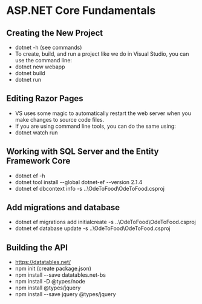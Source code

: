 # ASP.NET Core Fundamentals

## Creating the New Project
* dotnet -h (see commands)
* To create, build, and run a project like we do in Visual Studio, you can use the command line:
* dotnet new webapp
* dotnet build
* dotnet run

## Editing Razor Pages
* VS uses some magic to automatically restart the web server when you make changes to source code files. 
* If you are using command line tools, you can do the same using:
* dotnet watch run

## Working with SQL Server and the Entity Framework Core
* dotnet ef -h
* dotnet tool install --global dotnet-ef --version 2.1.4
* dotnet ef dbcontext info -s ..\OdeToFood\OdeToFood.csproj

## Add migrations and database
* dotnet ef migrations add initialcreate -s ..\OdeToFood\OdeToFood.csproj
* dotnet ef database update -s ..\OdeToFood\OdeToFood.csproj

## Building the API
* https://datatables.net/
* npm init (create package.json) 
* npm install --save datatables.net-bs
* npm install -D @types/node
* npm install @types/jquery
* npm install --save jquery @types/jquery